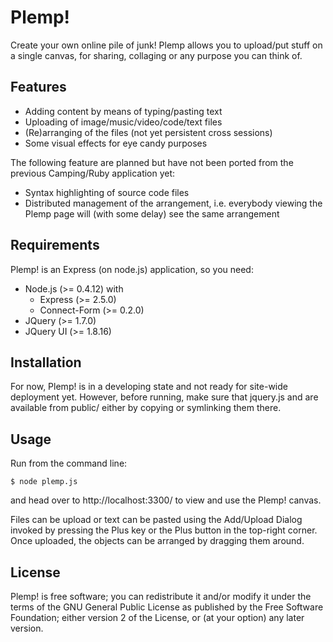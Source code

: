 Plemp!
======

Create your own online pile of junk!  Plemp allows you to upload/put stuff
on a single canvas, for sharing, collaging or any purpose you can think of.

Features
--------

* Adding content by means of typing/pasting text
* Uploading of image/music/video/code/text files
* (Re)arranging of the files (not yet persistent cross sessions)
* Some visual effects for eye candy purposes

The following feature are planned but have not been ported from
the previous Camping/Ruby application yet:

* Syntax highlighting of source code files
* Distributed management of the arrangement, i.e. everybody viewing the
  Plemp page will (with some delay) see the same arrangement

Requirements
------------

Plemp! is an Express (on node.js) application, so you need:

* Node.js (>= 0.4.12) with
  - Express (>= 2.5.0)
  - Connect-Form (>= 0.2.0)
* JQuery (>= 1.7.0)
* JQuery UI (>= 1.8.16)

Installation
------------

For now, Plemp! is in a developing state and not ready for site-wide
deployment yet.  However, before running, make sure that jquery.js and are
available from public/ either by copying or symlinking them there.

Usage
-----

Run from the command line:

    $ node plemp.js

and head over to http://localhost:3300/ to view and use the Plemp! canvas.

Files can be upload or text can be pasted using the Add/Upload Dialog
invoked by pressing the Plus key or the Plus button in the top-right
corner.  Once uploaded, the objects can be arranged by dragging them
around.

License
-------

Plemp! is free software; you can redistribute it and/or modify
it under the terms of the GNU General Public License as published by
the Free Software Foundation; either version 2 of the License, or
(at your option) any later version.
